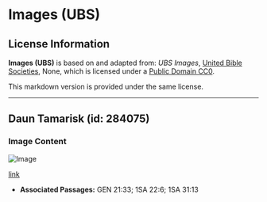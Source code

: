 # Images (UBS)

## License Information

**Images (UBS)** is based on and adapted from: _UBS Images_, [United Bible Societies](https://unitedbiblesocieties.org/), None, which is licensed under a [Public Domain CC0](https://creativecommons.org/public-domain/cc0/).

This markdown version is provided under the same license.



--------------------------------

## Daun Tamarisk (id: 284075)

### Image Content

![Image](https://cdn.aquifer.bible/aquifer-content/resources/Media/WEB-0856_tamarisk_leaf.jpg)

[link](https://cdn.aquifer.bible/aquifer-content/resources/Media/WEB-0856_tamarisk_leaf.jpg)

* **Associated Passages:** GEN 21:33; 1SA 22:6; 1SA 31:13

